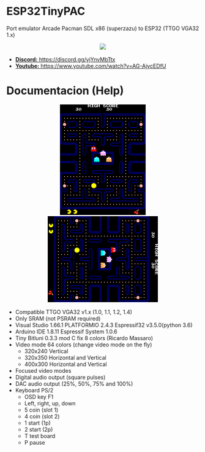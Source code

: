 # ESP32TinyPAC
Port emulator Arcade Pacman SDL x86 (superzazu) to ESP32 (TTGO VGA32 1.x)

<center><img src='https://raw.githubusercontent.com/rpsubc8/ESP32TinyPAC/main/preview/previewPacman.gif'></center>
<ul>
 <li><a href='https://discord.gg/yjYnvMbTtx'><b>Discord:</b> https://discord.gg/yjYnvMbTtx</a></li>
 <li><a href='https://www.youtube.com/watch?v=AG-AjycEDfU'><b>Youtube:</b> https://www.youtube.com/watch?v=AG-AjycEDfU</a></li>
</ul>

<h1>Documentacion (Help)</h1>
<center>
 <img src='preview/pacmancapture.gif'>
 <img src='preview/pacmanrotate.gif'>
</center>
<ul>
 <li>Compatible TTGO VGA32 v1.x (1.0, 1.1, 1.2, 1.4)</li>
 <li>Only SRAM (not PSRAM required)</li>
 <li>Visual Studio 1.66.1 PLATFORMIO 2.4.3 Espressif32 v3.5.0(python 3.6)</li>
 <li>Arduino IDE 1.8.11 Espressif System 1.0.6</li>
 <li>Tiny Bitluni 0.3.3 mod C fix 8 colors (Ricardo Massaro)</li>
 <li>
  Video mode 64 colors (change video mode on the fly)
  <ul>
   <li>320x240 Vertical</li>
   <li>320x350 Horizontal and Vertical</li>
   <li>400x300 Horizontal and Vertical</li>
  </ul>
 </li>
 <li>Focused video modes</li>
 <li>Digital audio output (square pulses)</li>
 <li>DAC audio output (25%, 50%, 75% and 100%)</li>
 <li>
  Keyboard PS/2
  <ul>
   <li>OSD key F1</li>
   <li>Left, right, up, down</li>
   <li>5 coin (slot 1)</li>
   <li>4 coin (slot 2)</li>
   <li>1 start (1p)</li>
   <li>2 start (2p)</li>
   <li>T test board</li>
   <li>P pause</li>
  </ul>  
 </li>
</ul>
